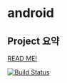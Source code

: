 # android


## Project 요약

[READ ME!](https://github.com/returnICE/README/blob/main/README.md)

[![Build Status](https://travis-ci.com/returnICE/android.svg?branch=master)](https://travis-ci.com/returnICE/android)
